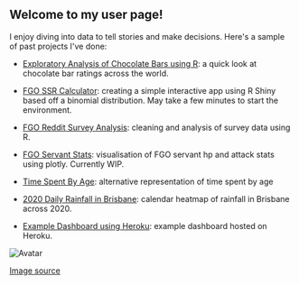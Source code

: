 ## Welcome to my user page!

I enjoy diving into data to tell stories and make decisions. Here's a sample of past projects I've done:

- [Exploratory Analysis of Chocolate Bars using R](https://www.kaggle.com/wtbyte/exploratory-analysis-of-chocolate-bars): a quick look at chocolate bar ratings across the world.

- [FGO SSR Calculator](https://wtbyte.shinyapps.io/FGO_SSR_Summon_Calculator/): creating a simple interactive app using R Shiny based off a binomial distribution. May take a few minutes to start the environment.

- [FGO Reddit Survey Analysis](https://wtbyte.github.io/Survey_Results_v3.html): cleaning and analysis of survey data using R.

- [FGO Servant Stats](https://wtbyte.github.io/fgo_servant_stats.html): visualisation of FGO servant hp and attack stats using plotly. Currently WIP.

- [Time Spent By Age](https://wtbyte.github.io/time_spent_by_age.html): alternative representation of time spent by age

- [2020 Daily Rainfall in Brisbane](https://wtbyte.github.io/daily-2020-rainfall.html): calendar heatmap of rainfall in Brisbane across 2020.

- [Example Dashboard using Heroku](https://example-dashboard.herokuapp.com/): example dashboard hosted on Heroku. 

![Avatar](https://avatars.githubusercontent.com/u/23630294?v=4?s=400)

[Image source](https://www.pixiv.net/en/artworks/4656281)
